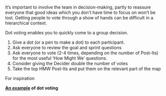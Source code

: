 It’s important to involve the team in decision-making, partly to reassure everyone that good ideas which you don’t have time to focus on won’t be lost. Getting people to vote through a show of hands can be difficult in a hierarchical context.

Dot voting enables you to quickly come to a group decision.
<ol><li>Give a dot (or a pen to make a dot) to each participant.</li><li>Ask everyone to review the goal and sprint questions</li><li>Ask everyone to vote (2-4 times, depending on the number of Post-Its) for the most useful ‘How Might We’ questions.</li><li>Consider giving the Decider double the number of votes</li><li>Take the top HMW Post-Its and put them on the relevant part of the map</li></ol>

For inspiration

<strong><a href="https://goo.gl/photos/Mi7vgA6rod7J93Jr9">An example</a> of dot voting </strong>
